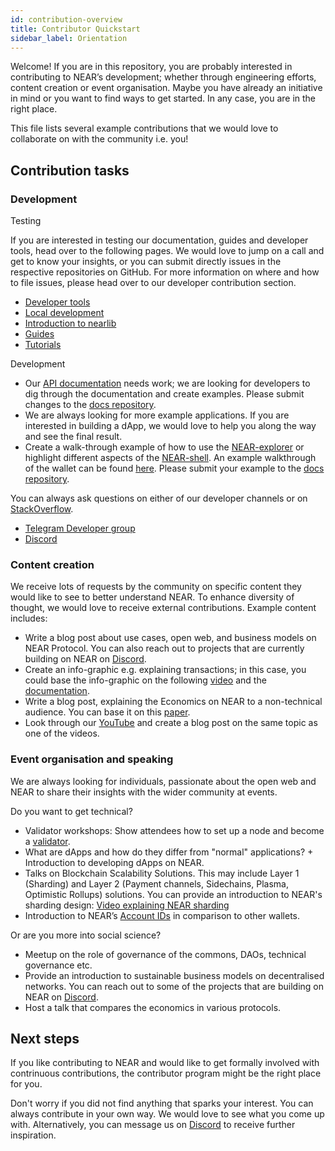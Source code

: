 ```yaml
---
id: contribution-overview
title: Contributor Quickstart
sidebar_label: Orientation
---
```


Welcome! If you are in this repository, you are probably interested in contributing to NEAR’s development; whether through engineering efforts, content creation or event organisation. Maybe you have already an initiative in mind or you want to find ways to get started. In any case, you are in the right place.

This file lists several example contributions that we would love to collaborate on with the community i.e. you!

## Contribution tasks

### Development

Testing

If you are interested in testing our documentation, guides and developer tools, head over to the following pages. We would love to jump on a call and get to know your insights, or you can submit directly issues in the respective repositories on GitHub. For more information on where and how to file issues, please head over to our developer contribution section.

* [Developer tools](/docs/local-setup/create-account)
* [Local development](/docs/roles/basics/tutorials/introduction)
* [Introduction to nearlib](/docs/roles/developer/examples/nearlib/introduction)
* [Guides](/docs/roles/developer/examples/nearlib/guides)
* [Tutorials](/docs/tutorials/zero-to-hero)

Development
* Our [API documentation](/docs/api/quickstart) needs work; we are looking for developers to dig through the documentation and create examples. Please submit changes to the [docs repository](https://github.com/nearprotocol/docs).
* We are always looking for more example applications. If you are interested in building a dApp, we would love to help you along the way and see the final result. 
* Create a walk-through example of how to use the [NEAR-explorer](/docs/quick-start/near-explorer) or highlight different aspects of the [NEAR-shell](/docs/development/near-clitool). An example walkthrough of the wallet can be found [here](/docs/local-setup/create-account). Please submit your example to the [docs repository](https://github.com/nearprotocol/docs).

You can always ask questions on either of our developer channels or on [StackOverflow](https://stackoverflow.com/search?q=nearprotocol). 
* [Telegram Developer group](https://t.me/joinchat/HfBpeBW52W6SaGNhfnpAbQ)
* [Discord](http://near.chat/)

### Content creation

We receive lots of requests by the community on specific content they would like to see to better understand NEAR. To enhance diversity of thought, we would love to receive external contributions. Example content includes:
* Write a blog post about use cases, open web, and business models on NEAR Protocol. You can also reach out to projects that are currently building on NEAR on [Discord](http://near.chat/).
* Create an info-graphic e.g. explaining transactions; in this case, you could base the info-graphic on the following [video](https://youtu.be/2_Ekz7w6Eo4) and the [documentation](/docs/concepts/account).
* Write a blog post, explaining the Economics on NEAR to a non-technical audience. You can base it on this [paper](https://nearprotocol.com/papers/economics-in-sharded-blockchain/).
* Look through our [YouTube](https://www.youtube.com/channel/UCuKdIYVN8iE3fv8alyk1aMw) and create a blog post on the same topic as one of the videos.

### Event organisation and speaking

We are always looking for individuals, passionate about the open web and NEAR to share their insights with the wider community at events. 

Do you want to get technical?
* Validator workshops: Show attendees how to set up a node and become a [validator](/docs/validator/staking-overview).
* What are dApps and how do they differ from "normal" applications? + Introduction to developing dApps on NEAR.
* Talks on Blockchain Scalability Solutions. This may include Layer 1 (Sharding) and Layer 2 (Payment channels, Sidechains, Plasma, Optimistic Rollups) solutions. You can provide an introduction to NEAR's sharding design: 
[Video explaining NEAR sharding](https://youtu.be/tDeb0LACCag)
* Introduction to NEAR’s [Account IDs](https://stackoverflow.com/search?q=nearprotocol) in comparison to other wallets.

Or are you more into social science?
* Meetup on the role of governance of the commons, DAOs, technical governance etc.
* Provide an introduction to sustainable business models on decentralised networks. You can reach out to some of the projects that are building on NEAR on [Discord](http://near.chat/).
* Host a talk that compares the economics in various protocols.

## Next steps

If you like contributing to NEAR and would like to get formally involved with contrinuous contributions, the contributor program might be the right place for you.

Don't worry if you did not find anything that sparks your interest. You can always contribute in your own way. We would love to see what you come up with. Alternatively, you can message us on [Discord](http://near.chat/) to receive further inspiration.